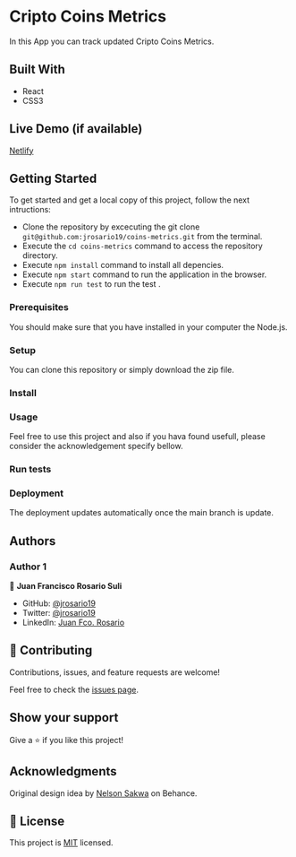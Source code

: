 # Cripto Coins Metrics
In this App you can track updated Cripto Coins Metrics.

## Built With
- React
- CSS3

## Live Demo (if available)
[Netlify](https://celebrated-brigadeiros-3e557f.netlify.app/)

## Getting Started
To get started and get a local copy of this project, follow the next intructions:
- Clone the repository by excecuting the git clone ```git@github.com:jrosario19/coins-metrics.git``` from the terminal.
- Execute the ```cd coins-metrics``` command to access the repository directory.
- Execute ```npm install``` command to install all depencies.
- Execute ```npm start``` command to run the application in the browser.
- Execute ```npm run test``` to run the test .

### Prerequisites
You should make sure that you have installed in your computer the Node.js.

### Setup
You can clone this repository or simply download the zip file.

### Install


### Usage
Feel free to use this project and also if you hava found usefull, please consider the acknowledgement specify bellow.

### Run tests

### Deployment
The deployment updates automatically once the main branch is update.

## Authors

### Author 1

👤 **Juan Francisco Rosario Suli**

- GitHub: [@jrosario19](https://github.com/jrosario19)
- Twitter: [@jrosario19](https://twitter.com/jrosario19)
- LinkedIn: [Juan Fco. Rosario](https://linkedin.com/in/juan-francisco-rosario-suli-44595051)


## 🤝 Contributing
Contributions, issues, and feature requests are welcome!

Feel free to check the [issues page](https://github.com/jrosario19/Awesome-books/issues).

## Show your support
Give a ⭐️ if you like this project!

## Acknowledgments
Original design idea by [Nelson Sakwa](https://www.behance.net/sakwadesignstudio) on Behance.
## 📝 License
This project is [MIT](./MIT.md) licensed.
